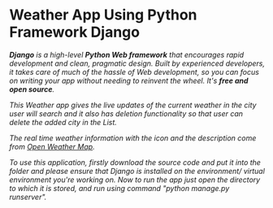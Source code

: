 # Weather App Using Python Framework Django

_**Django** is a high-level **Python Web framework** that encourages rapid development and clean, pragmatic design. Built by experienced developers, it takes care of much of the hassle of Web development, so you can focus on writing your app without needing to reinvent the wheel. It's **free and open source**._

_This Weather app gives the live updates of the current weather in the city user will search and it also has deletion functionality so that user can delete the added city in the List._

_The real time weather information with the icon and the description come from [Open Weather Map](https://openweathermap.org/)._

_To use this application, firstly download the source code and put it into the folder and please ensure that Django is installed on the environment/ virtual environment you're working on. Now to run the app just open the directory to which it is stored, and run using command "python manage.py runserver"._
